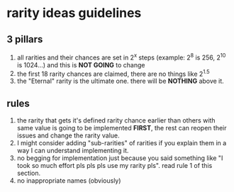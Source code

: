 # rarity ideas guidelines
## 3 pillars
1. all rarities and their chances are set in 2<sup>x</sup> steps (example: 2<sup>8</sup> is 256, 2<sup>10</sup> is 1024...) and this is **NOT GOING** to change
2. the first 18 rarity chances are claimed, there are no things like 2<sup>1.5</sup>
3. the "Eternal" rarity is the ultimate one. there will be **NOTHING** above it.

## rules
1. the rarity that gets it's defined rarity chance earlier than others with same value is going to be implemented **FIRST**, the rest can reopen their issues and change the rarity value.
2. I might consider adding "sub-rarities" of rarities if you explain them in a way I can understand implementing it.
3. no begging for implementation just because you said something like "I took so much effort pls pls pls use my rarity pls". read rule 1 of this section.
4. no inappropriate names (obviously)
